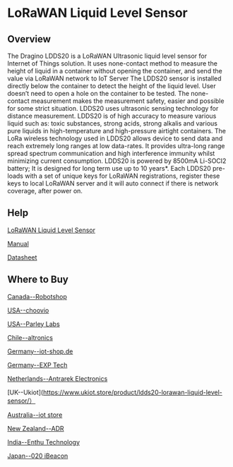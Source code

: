 # LoRaWAN Liquid Level Sensor

## Overview
The Dragino LDDS20 is a LoRaWAN Ultrasonic liquid level sensor for Internet of Things
solution. It uses none-contact method to measure the height of liquid in a container without
opening the container, and send the value via LoRaWAN network to IoT Server
The LDDS20 sensor is installed directly below the container to detect the height of the liquid
level. User doesn’t need to open a hole on the container to be tested. The none-contact
measurement makes the measurement safety, easier and possible for some strict situation.
LDDS20 uses ultrasonic sensing technology for distance measurement. LDDS20 is of high
accuracy to measure various liquid such as: toxic substances, strong acids, strong alkalis and
various pure liquids in high-temperature and high-pressure airtight containers.
The LoRa wireless technology used in LDDS20 allows device to send data and reach
extremely long ranges at low data-rates. It provides ultra-long range spread spectrum
communication and high interference immunity whilst minimizing current consumption.
LDDS20 is powered by 8500mA Li-SOCI2 battery; It is designed for long term use up to 10
years*.
Each LDDS20 pre-loads with a set of unique keys for LoRaWAN registrations, register these
keys to local LoRaWAN server and it will auto connect if there is network coverage, after
power on.


## Help
[LoRaWAN Liquid Level Sensor](https://www.dragino.com/products/distance-level-sensor/item/164-ldds20.html)

[Manual](https://www.dragino.com/downloads/downloads/LoRa_End_Node/LDDS20/LDDS20_LoRaWAN_Liquid_Level_Sensor_User%20Manual_v1.2.0.pdf)

[Datasheet](https://www.dragino.com/downloads/downloads/LoRa_End_Node/LDDS20/Datasheet_LDDS20_LoRaWAN%20Liquid%20Level%20Sensor.pdf)


## Where to Buy

[Canada--Robotshop](https://www.robotshop.com/en/dragino-ldds20-lorawan-liquid-level-sensor-915-mhz.html)

[USA--choovio](https://www.choovio.com/product/ldds20-lorawan-liquid-level-sensor/)

[USA--Parley Labs](https://shop.parleylabs.com/collections/dragino)

[Chile--altronics](https://altronics.cl/index.php?route=product/search&search=dragino)

[Germany--iot-shop.de](https://iot-shop.de/shop/category/marke-dragino-105)

[Germany--EXP Tech](https://www.exp-tech.de/plattformen/lora/10079/dragino-ldds20-lorawan-liquid-level-sensor)

[Netherlands--Antrarek Electronics](https://www.antratek.nl/ldds20-lorawan-liquid-level-sensor)

[UK--Ukiot](https://www.ukiot.store/product/ldds20-lorawan-liquid-level-sensor/）

[Australia--iot store](https://www.iot-store.com.au/products/ldds20-lorawan-liquid-level-sensor?_pos=1&_sid=8c12a8ca6&_ss=r)

[New Zealand--ADR](https://www.adriley.co.nz/products-and-services/iot-range)

[India--Enthu Technology](https://www.enthutech.in/zh_HK/shop/product/ldds20-lorawan-liquid-level-sensor-1823)

[Japan--020 iBeacon](https://www.thethingsnetwork.org/device-repository/)